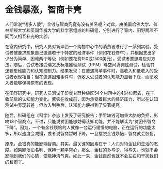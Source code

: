 # 金钱暴涨，智商卡壳

人们常说“钱多人傻”，金钱与智商究竟有没有关系呢？对此，由美国哈佛大学、普林斯顿大学和英国华威大学的科学家组成的科研组，分别进行了室内、田野两项不同而又相互补充的实验。 

在室内研究中，研究人员对新泽西一个购物中心中的消费者进行了一系列实验。受试者被要求想象自己遭遇若干个特定的经济事件（例如花钱修车），并根据支出多少分为简单、困难两个等级（例如要花费150或1500美元），受试者要思考应对方法。随后，受试者接受瑞文氏标准推理测试（RPM）与空间协调性测试，检验其逻辑思维能力和认知控制力。结果发现：在遭遇简单事件时，高收入和低收入的受试者表现相当；但在遭遇困难事件时，低收入受试者的认知能力显著下降，而高收入者能够保持原有的表现。 

在田野研究中，研究人员测试了印度甘蔗种植区54个村落中的464位蔗农，在丰收前后的认知能力变化。蔗农在收成前，因为承受着巨大的经济压力，所以在认知测试中表现较差；但收入到手后，认知能力便得到了显著提高。 

随后，科研组在《科学》杂志上发表了研究报告：手里缺钱可加重大脑的负担，影响13个智商点。不过，只能说贫困能够妨碍认知功能，并不能解读为“贫困令智商下降”。因为，一个有金钱烦恼的人就像一台运行缓慢的电脑，正在运行的功能太多，所以速度会减慢，或者说智商暂时下降。一旦摆脱金钱烦恼，智商就会恢复。 

原来，金钱真的能影响智商。其实，最关键的因素在于：人们对待金钱和生活的态度。如果能淡泊名利、保持一颗平常心，那么，金钱的多与少、得与失，也就不会影响到我们的心情，便能神清气爽。如此一来，金钱自然也就不会左右和干扰我们的智商了。